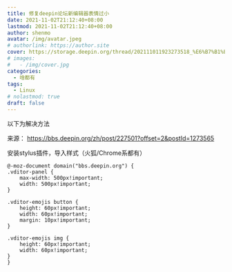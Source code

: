 ```yaml
---
title: 修复deepin论坛新编辑器表情过小
date: 2021-11-02T21:12:40+08:00
lastmod: 2021-11-02T21:12:40+08:00
author: shenmo
avatar: /img/avatar.jpeg
# authorlink: https://author.site
cover: https://storage.deepin.org/thread/202111011923273518_%E6%B7%B1%E5%BA%A6%E6%88%AA%E5%9B%BE_%E9%80%89%E6%8B%A9%E5%8C%BA%E5%9F%9F_20211101192310.png
# images:
#   - /img/cover.jpg
categories:
  - 啥都有
tags:
  - Linux
# nolastmod: true
draft: false
---
```


以下为解决方法

<!--more-->

来源： https://bbs.deepin.org/zh/post/227501?offset=2&postId=1273565

安装stylus插件，导入样式（火狐/Chrome系都有）

```
@-moz-document domain("bbs.deepin.org") {
.vditor-panel {
	max-width: 500px!important;
	width: 500px!important;
}

.vditor-emojis button {
	height: 60px!important;
	width: 60px!important;
	margin: 10px!important;
}

.vditor-emojis img {
	height: 60px!important;
	width: 60px!important;
}
}

```

